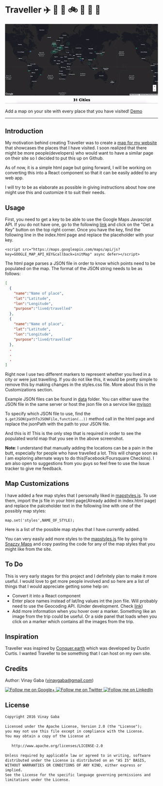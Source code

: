# Traveller :airplane: :helicopter: :rocket: :bike: :car: :truck: :bus:

![Feature Image](images/FeatureImage.gif)

Add a map on your site with every place that you have visited! [Demo](http://www.vinaygaba.com/traveller/demo.html)

---

Introduction
-----

My motivation behind creating Traveller was to create a [map for my website](http://www.vinaygaba.com/traveller/demo.html) that showcases the places that I have visited. I soon realized that there might be more people(developers) who would want to have a similar page on their site so I decided to put this up on Github.

As of now, it is a simple html page but going forward, I will be working on converting this into a React component so that it can be easily added to any web app.

I will try to be as elaborate as possible in giving instructions about how one might use this and customize it to suit their needs.


Usage
------
First, you need to get a key to be able to use the Google Maps Javascript API. If you do not have one, go to the following [link](https://developers.google.com/maps/documentation/javascript/) and click on the "Get a Key" button on the top right corner. Once you have the key, find the following line in the index.html page and replace the placeholder with your key.
```
<script src="https://maps.googleapis.com/maps/api/js?key=GOOGLE_MAP_API_KEY&callback=initMap" async defer></script>
```

The html page parses a JSON file in order to know which points need to be populated on the map. The format of the JSON string needs to be as follows:

```JSON
[
  {
    "name":"Name of place",
    "lat":"Latitude",
    "lon":"Longitude",
    "purpose":"lived/travelled"
  },
  {
    "name":"Name of place",
    "lat":"Latitude",
    "lon":"Longitude",
    "purpose":"lived/travelled"
  },
  .
  .
  .
]
```
Right now I use two different markers to represent whether you lived in a city or were just travelling. If you do not like this, it would be pretty simple to remove this by making changes in the styles.css file. More about this in the Customizations section.

Example JSON files can be found in [data](data/) folder.
You can either save the JSON file in the same server or host the json file on a service like [myjson](http://myjson.com)

To specify which JSON file to use, find the ```$.getJSON(pathToJSONFile,function(..))``` method call in the html page and replace the jsonPath with the path to your JSON file.

And this is it! This is the only step that is required in order to see the populated world map that you see in the above screenshot.

<b>Note</b>: I understand that manually adding the locations can be a pain in the butt, especially for people who have travelled a lot. This will change soon as I am exploring alternate ways to do this(Facebook/Foursquare Checkins). I am also open to suggestions from you guys so feel free to use the Issue tracker to give me feedback.

Map Customizations
-----

I have added a few map styles that I personally liked in [mapstyles.js](js/mapstyles.js). To use them, import the js file in your html page(Already added in index.html page) and replace the palceholder text in the following line with one of the possibly map styles:

```
map.set('styles',NAME_OF_STYLE);
```

Here is a list of the possible map styles that I have currently added.




You can very easily add more styles to the [mapstyles.js](js/mapstyles.js) file by going to [Snazzy Maps](https://snazzymaps.com/) and copy pasting the code for any of the map styles that you might like from the site.

To Do
-----
This is very early stages for this project and I definitely plan to make it more useful. I would love to get more people involved and so here are a list of things that I would appreciate getting some help on:

- Convert it into a React component
- Enter place names instead of lat/lng values int the json file. Will probably need to use the Geocoding API. (Under development. Check [link](index-geocode.html))
- Add more information when you hover over a marker. Something like an image from the trip could be useful. Or a side panel that loads when you click on a marker which contains all the images from the trip.

Inspiration
-------
Traveller was inspired by [Conquer.earth](https://conquer.earth) which was developed by Dustin Curtis. I wanted Traveller to be something that I can host on my own site.

Credits
-----------------
Author: Vinay Gaba (vinaygaba@gmail.com)

<a href="https://plus.google.com/+Vinaygaba">
  <img alt="Follow me on Google+"
       src="https://github.com/gabrielemariotti/cardslib/raw/master/demo/images/g+64.png" />
</a>
<a href="https://twitter.com/vinaygaba">
  <img alt="Follow me on Twitter"
       src="https://github.com/gabrielemariotti/cardslib/raw/master/demo/images/twitter64.png" />
</a>
<a href="https://www.linkedin.com/in/vinaygaba">
  <img alt="Follow me on LinkedIn"
       src="https://github.com/gabrielemariotti/cardslib/raw/master/demo/images/linkedin.png" />
</a>


License
-------

    Copyright 2016 Vinay Gaba

    Licensed under the Apache License, Version 2.0 (the "License");
    you may not use this file except in compliance with the License.
    You may obtain a copy of the License at

       http://www.apache.org/licenses/LICENSE-2.0

    Unless required by applicable law or agreed to in writing, software
    distributed under the License is distributed on an "AS IS" BASIS,
    WITHOUT WARRANTIES OR CONDITIONS OF ANY KIND, either express or implied.
    See the License for the specific language governing permissions and
    limitations under the License.

